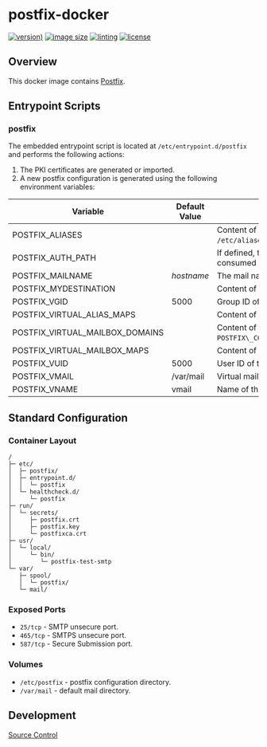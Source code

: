 # postfix-docker

[![version)](https://img.shields.io/docker/v/crashvb/postfix/latest)](https://hub.docker.com/repository/docker/crashvb/postfix)
[![image size](https://img.shields.io/docker/image-size/crashvb/postfix/latest)](https://hub.docker.com/repository/docker/crashvb/postfix)
[![linting](https://img.shields.io/badge/linting-hadolint-yellow)](https://github.com/hadolint/hadolint)
[![license](https://img.shields.io/github/license/crashvb/postfix-docker.svg)](https://github.com/crashvb/postfix-docker/blob/master/LICENSE.md)

## Overview

This docker image contains [Postfix](https://www.postfix.org/).

## Entrypoint Scripts

### postfix

The embedded entrypoint script is located at `/etc/entrypoint.d/postfix` and performs the following actions:

1. The PKI certificates are generated or imported.
2. A new postfix configuration is generated using the following environment variables:

 | Variable | Default Value | Description |
 | -------- | ------------- | ----------- |
 | POSTFIX\_ALIASES | | Content of `POSTFIX_CONFIG`/aliases; also `/etc/aliases`. |
 | POSTFIX\_AUTH\_PATH | | If defined, the dovecot auth service will be consumed at this address. |
 | POSTFIX\_MAILNAME | _hostname_ | The mail name of the instance. |
 | POSTFIX\_MYDESTINATION | | Content of `POSTFIX_CONFIG`/mydestination. |
 | POSTFIX\_VGID | 5000 | Group ID of the virtual mail user. |
 | POSTFIX\_VIRTUAL\_ALIAS\_MAPS | | Content of `POSTFIX_CONFIG`/virtual`. |
 | POSTFIX\_VIRTUAL\_MAILBOX\_DOMAINS | | Content of `POSTFIX\_CONFIG`/virtual_mailbox_domains`. |
 | POSTFIX\_VIRTUAL\_MAILBOX\_MAPS | | Content of `POSTFIX_CONFIG`/vmailbox`. |
 | POSTFIX_VUID | 5000 | User ID of the virtual mail user. |
 | POSTFIX_VMAIL | /var/mail | Virtual mail root. |
 | POSTFIX_VNAME | vmail | Name of the virtual mail user. |


## Standard Configuration

### Container Layout

```
/
├─ etc/
│  ├─ postfix/
│  ├─ entrypoint.d/
│  │  └─ postfix
│  └─ healthcheck.d/
│     └─ postfix
├─ run/
│  └─ secrets/
│     ├─ postfix.crt
│     ├─ postfix.key
│     └─ postfixca.crt
├─ usr/
│  └─ local/
│     └─ bin/
│        └─ postfix-test-smtp
└─ var/
   ├─ spool/
   │  └─ postfix/
   └─ mail/
```

### Exposed Ports

* `25/tcp` - SMTP unsecure port.
* `465/tcp` - SMTPS unsecure port.
* `587/tcp` - Secure Submission port.

### Volumes

* `/etc/postfix` - postfix configuration directory.
* `/var/mail` - default mail directory.

## Development

[Source Control](https://github.com/crashvb/postfix-docker)

